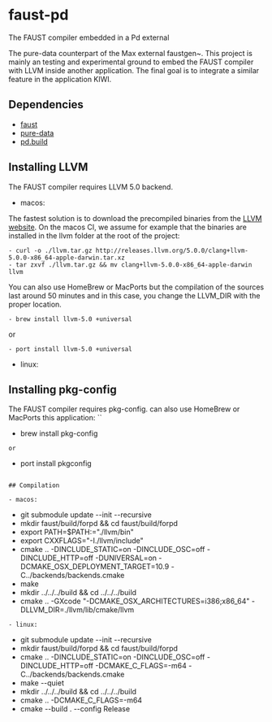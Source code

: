 # faust-pd
The FAUST compiler embedded in a Pd external

The pure-data counterpart of the Max external faustgen~. This project is mainly an testing and experimental ground to embed the FAUST compiler with LLVM inside another application. The final goal is to integrate a similar feature in the application KIWI.

## Dependencies
- [faust](https://github.com/grame-cncm/faust.git)
- [pure-data](https://github.com/pure-data/pure-data.git)
- [pd.build](https://github.com/pierreguillot/pd.build.git)

## Installing LLVM

The FAUST compiler requires LLVM 5.0 backend.

- macos:

The fastest solution is to download the precompiled binaries from the [LLVM website](http://releases.llvm.org). On the macos CI, we assume for example that the binaries are installed in the llvm folder at the root of the project:
```
- curl -o ./llvm.tar.gz http://releases.llvm.org/5.0.0/clang+llvm-5.0.0-x86_64-apple-darwin.tar.xz
- tar zxvf ./llvm.tar.gz && mv clang+llvm-5.0.0-x86_64-apple-darwin llvm
```

You can also use HomeBrew or MacPorts but the compilation of the sources last around 50 minutes and in this case, you change the LLVM_DIR with the proper location.
```
- brew install llvm-5.0 +universal
```
or
```
- port install llvm-5.0 +universal
```

- linux:

## Installing pkg-config

The FAUST compiler requires pkg-config. can also use HomeBrew or MacPorts this application:
``
- brew install pkg-config
```
or
```
- port install pkgconfig
```

## Compilation

- macos:
```
- git submodule update --init --recursive
- mkdir faust/build/forpd && cd faust/build/forpd
- export PATH=$PATH:="./llvm/bin"
- export CXXFLAGS="-I./llvm/include"
- cmake .. -DINCLUDE_STATIC=on -DINCLUDE_OSC=off -DINCLUDE_HTTP=off -DUNIVERSAL=on -DCMAKE_OSX_DEPLOYMENT_TARGET=10.9 -C../backends/backends.cmake
- make
- mkdir ../../../build && cd ../../../build
- cmake .. -GXcode "-DCMAKE_OSX_ARCHITECTURES=i386;x86_64" -DLLVM_DIR=./llvm/lib/cmake/llvm
```
- linux:
```
- git submodule update --init --recursive
- mkdir faust/build/forpd && cd faust/build/forpd
- cmake .. -DINCLUDE_STATIC=on -DINCLUDE_OSC=off -DINCLUDE_HTTP=off -DCMAKE_C_FLAGS=-m64 -C../backends/backends.cmake
- make --quiet
- mkdir ../../../build && cd ../../../build
- cmake .. -DCMAKE_C_FLAGS=-m64
- cmake --build . --config Release
```
